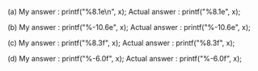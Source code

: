 (a)
My answer       : printf("%8.1e\n", x);
Actual answer 	: printf("%8.1e", x);

(b)
My answer       : printf("%-10.6e", x);
Actual answer   : printf("%-10.6e", x);

(c)
My answer       : printf("%8.3f", x);
Actual answer   : printf("%8.3f", x);

(d)
My answer       : printf("%-6.0f", x);
Actual answer   : printf("%-6.0f", x);
